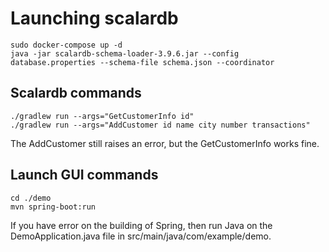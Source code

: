 # Launching scalardb

```
sudo docker-compose up -d
java -jar scalardb-schema-loader-3.9.6.jar --config database.properties --schema-file schema.json --coordinator
```

## Scalardb commands

```
./gradlew run --args="GetCustomerInfo id"
./gradlew run --args="AddCustomer id name city number transactions"
```

The AddCustomer still raises an error, but the GetCustomerInfo works fine.

## Launch GUI commands

```
cd ./demo
mvn spring-boot:run
```
If you have error on the building of Spring, then run Java on the DemoApplication.java file in src/main/java/com/example/demo.
